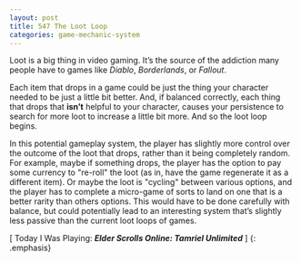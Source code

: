 ```yaml
---
layout: post
title: 547 The Loot Loop
categories: game-mechanic-system
---
```

Loot is a big thing in video gaming.  It’s the source of the addiction many people have to games like *Diablo*, *Borderlands*, or *Fallout*.

Each item that drops in a game could be just the thing your character needed to be just a little bit better. And, if balanced correctly, each thing that drops that **isn’t** helpful to your character, causes your persistence to search for more loot to increase a little bit more. And so the loot loop begins.

In this potential gameplay system, the player has slightly more control over the outcome of the loot that drops, rather than it being completely random.  For example, maybe if something drops, the player has the option to pay some currency to "re-roll" the loot (as in, have the game regenerate it as a different item).  Or maybe the loot is "cycling" between various options, and the player has to complete a micro-game of sorts to land on one that is a better rarity than others options.  This would have to be done carefully with balance, but could potentially lead to an interesting system that’s slightly less passive than the current loot loops of games.

[ Today I Was Playing: ***Elder Scrolls Online: Tamriel Unlimited*** ]
{: .emphasis}